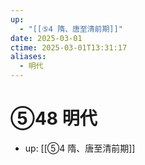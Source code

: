 ```yaml
---
up:
  - "[[⑤4 隋、唐至清前期]]"
date: 2025-03-01
ctime: 2025-03-01T13:31:17
aliases:
  - 明代
---
```


# ⑤48 明代

- up: [[⑤4 隋、唐至清前期]]
